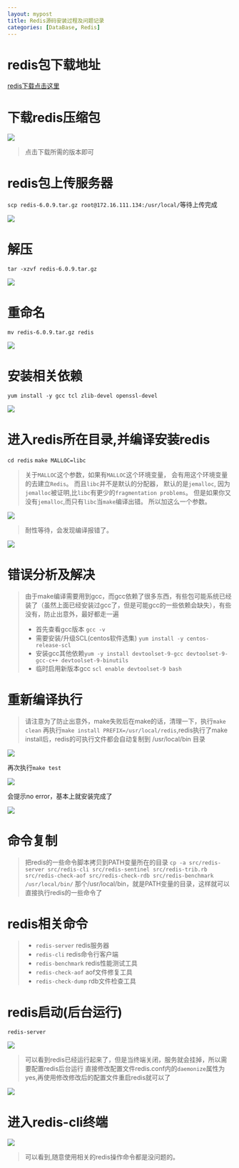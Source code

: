 ```yaml
---
layout: mypost
title: Redis源码安装过程及问题记录
categories: [DataBase, Redis]
---
```


# redis包下载地址
[redis下载点击这里](https://download.redis.io/releases/)

# 下载redis压缩包

![](https://p5-tt.byteimg.com/origin/pgc-image/6ffe363c7111404384ce8337316f80a2.png)

> 点击下载所需的版本即可

# redis包上传服务器
`scp redis-6.0.9.tar.gz root@172.16.111.134:/usr/local/`等待上传完成

![](https://p9-tt.byteimg.com/origin/pgc-image/c8e53accbcc14b5cb53b94156526d565.png)

# 解压
`tar -xzvf redis-6.0.9.tar.gz`

![](https://p6-tt.byteimg.com/origin/pgc-image/9e82a5754c0c402e9ffccec3d492c7df.png)

# 重命名
`mv redis-6.0.9.tar.gz redis`

![](https://p6-tt.byteimg.com/origin/pgc-image/7a539e0fbe8f4b018234c73ffeda02bb.png)

# 安装相关依赖
`yum install -y gcc tcl zlib-devel openssl-devel`

![](https://p26-tt.byteimg.com/origin/pgc-image/6591eddee20448a6a4f0350621c01acd.png)

# 进入redis所在目录,并编译安装redis
`cd redis`
`make MALLOC=libc`
> 关于`MALLOC`这个参数，如果有`MALLOC`这个环境变量， 会有用这个环境变量的去建立`Redis`。
而且`libc`并不是默认的分配器， 默认的是`jemalloc`, 因为`jemalloc`被证明,比`libc`有更少的`fragmentation problems`。
但是如果你又没有`jemalloc`,而只有`libc`当`make`编译出错。 所以加这么一个参数。

![](https://p26-tt.byteimg.com/origin/pgc-image/be852ecab6464e47b43fc4077af6dedd.png)

> 耐性等待，会发现编译报错了。

![](https://p6-tt.byteimg.com/origin/pgc-image/2391789f891b496487b04163d1580e59.png)

# 错误分析及解决
> 由于make编译需要用到gcc，而gcc依赖了很多东西，有些包可能系统已经装了（虽然上面已经安装过gcc了，但是可能gcc的一些依赖会缺失），有些没有，防止出意外，最好都走一遍
> + 首先查看gcc版本 `gcc -v`
> + 需要安装/升级SCL(centos软件选集) `yum install -y centos-release-scl`
> + 安装gcc其他依赖`yum -y install devtoolset-9-gcc devtoolset-9-gcc-c++ devtoolset-9-binutils`
> + 临时启用新版本gcc `scl enable devtoolset-9 bash`

# 重新编译执行
> 请注意为了防止出意外，make失败后在make的话，清理一下，执行`make clean`
再执行`make install PREFIX=/usr/local/redis`,redis执行了make install后，redis的可执行文件都会自动复制到 /usr/local/bin 目录

![](https://p26-tt.byteimg.com/origin/pgc-image/66d53b2b5048484b825d0937ac1556f9.png)

再次执行`make test`

![](https://p26-tt.byteimg.com/origin/pgc-image/b688375b8d8146b68c40f777bbe42e34.png)

会提示no error，基本上就安装完成了

![](https://p5-tt.byteimg.com/origin/pgc-image/a8c34aaa3f51473983504591b38274cf.png)

# 命令复制
> 把redis的一些命令脚本拷贝到PATH变量所在的目录
`cp -a src/redis-server src/redis-cli src/redis-sentinel src/redis-trib.rb src/redis-check-aof src/redis-check-rdb src/redis-benchmark /usr/local/bin/`
> 那个/usr/local/bin，就是PATH变量的目录，这样就可以直接执行redis的一些命令了

# redis相关命令
> + `redis-server`        redis服务器
> + `redis-cli`           redis命令行客户端
> + `redis-benchmark`     redis性能测试工具
> + `redis-check-aof`     aof文件修复工具
> + `redis-check-dump`    rdb文件检查工具

# redis启动(后台运行)
`redis-server`

![](https://p5-tt.byteimg.com/origin/pgc-image/3ba93f8111f84ec2b9dbab91200e4bde.png)

> 可以看到redis已经运行起来了，但是当终端关闭，服务就会挂掉，所以需要配置redis后台运行
> 直接修改配置文件redis.conf内的`daemonize`属性为yes,再使用修改修改后的配置文件重启redis就可以了

![](https://p26-tt.byteimg.com/origin/pgc-image/9febbf0d8f6f4e4cba16810ed27695b5.png)

# 进入redis-cli终端

![](https://p9-tt.byteimg.com/origin/pgc-image/f2515e9ad10049a5b397bd3b99402399.png)

> 可以看到,随意使用相关的redis操作命令都是没问题的。
